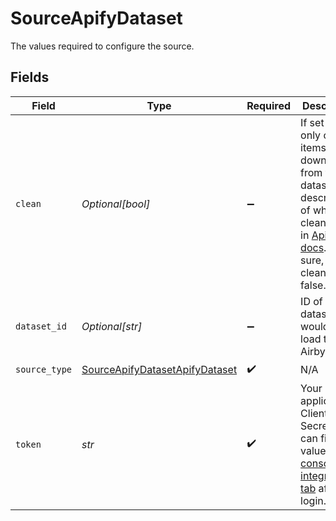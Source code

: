 # SourceApifyDataset

The values required to configure the source.


## Fields

| Field                                                                                                                                                                                                                                                   | Type                                                                                                                                                                                                                                                    | Required                                                                                                                                                                                                                                                | Description                                                                                                                                                                                                                                             | Example                                                                                                                                                                                                                                                 |
| ------------------------------------------------------------------------------------------------------------------------------------------------------------------------------------------------------------------------------------------------------- | ------------------------------------------------------------------------------------------------------------------------------------------------------------------------------------------------------------------------------------------------------- | ------------------------------------------------------------------------------------------------------------------------------------------------------------------------------------------------------------------------------------------------------- | ------------------------------------------------------------------------------------------------------------------------------------------------------------------------------------------------------------------------------------------------------- | ------------------------------------------------------------------------------------------------------------------------------------------------------------------------------------------------------------------------------------------------------- |
| `clean`                                                                                                                                                                                                                                                 | *Optional[bool]*                                                                                                                                                                                                                                        | :heavy_minus_sign:                                                                                                                                                                                                                                      | If set to true, only clean items will be downloaded from the dataset. See description of what clean means in <a href="https://docs.apify.com/api/v2#/reference/datasets/item-collection/get-items">Apify API docs</a>. If not sure, set clean to false. |                                                                                                                                                                                                                                                         |
| `dataset_id`                                                                                                                                                                                                                                            | *Optional[str]*                                                                                                                                                                                                                                         | :heavy_minus_sign:                                                                                                                                                                                                                                      | ID of the dataset you would like to load to Airbyte.                                                                                                                                                                                                    |                                                                                                                                                                                                                                                         |
| `source_type`                                                                                                                                                                                                                                           | [SourceApifyDatasetApifyDataset](../../models/shared/sourceapifydatasetapifydataset.md)                                                                                                                                                                 | :heavy_check_mark:                                                                                                                                                                                                                                      | N/A                                                                                                                                                                                                                                                     |                                                                                                                                                                                                                                                         |
| `token`                                                                                                                                                                                                                                                 | *str*                                                                                                                                                                                                                                                   | :heavy_check_mark:                                                                                                                                                                                                                                      | Your application's Client Secret. You can find this value on the <a href="https://console.apify.com/account/integrations">console integrations tab</a> after you login.                                                                                 | Personal API tokens                                                                                                                                                                                                                                     |